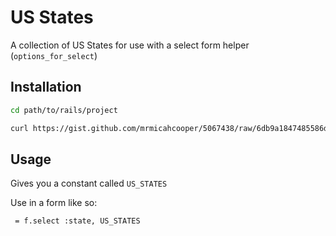 # US States
A collection of US States for use with a select form helper
(`options_for_select`)

## Installation

```bash
cd path/to/rails/project

curl https://gist.github.com/mrmicahcooper/5067438/raw/6db9a1847485586d35dea946e5159afe1ba11af2/us_states.rb -o app/models/us_states.rb
```

## Usage

Gives you a constant called `US_STATES`

Use in a form like so:

```haml
 = f.select :state, US_STATES
```
